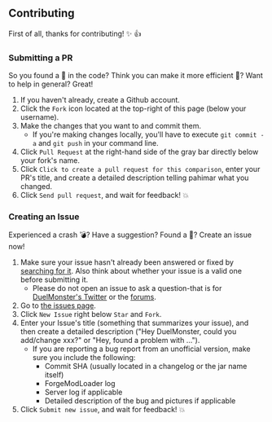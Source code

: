 ## Contributing
First of all, thanks for contributing! :sparkles: :+1:

### Submitting a PR
So you found a :bug: in the code?  Think you can make it more efficient :dash:?  Want to help in general?  Great!

1. If you haven't already, create a Github account.
2. Click the `Fork` icon located at the top-right of this page (below your username).
3. Make the changes that you want to and commit them.
	* If you're making changes locally, you'll have to execute `git commit -a` and `git push` in your command line.
4. Click `Pull Request` at the right-hand side of the gray bar directly below your fork's name.
5. Click `Click to create a pull request for this comparison`, enter your PR's title, and create a detailed description telling pahimar what you changed.
6. Click `Send pull request`, and wait for feedback! :boom:

### Creating an Issue
Experienced a crash :bomb:?  Have a suggestion?  Found a :bug:?  Create an issue now!

1. Make sure your issue hasn't already been answered or fixed by [searching for it](https://github.com/DuelMonster/SuperMiner/search?q=&type=Issues).  Also think about whether your issue is a valid one before submitting it.
	* Please do not open an issue to ask a question-that is for [DuelMonster's Twitter](https://twitter.com//) or the [forums](http://www.minecraftforum.net/forums/mapping-and-modding/minecraft-mods/2372329-superminer-making-mining-easier).
2. Go to [the issues page](https://github.com/DuelMonster/SuperMiner/issues).
3. Click `New Issue` right below `Star` and `Fork`.
4. Enter your Issue's title (something that summarizes your issue), and then create a detailed description ("Hey DuelMonster, could you add/change xxx?" or "Hey, found a problem with ...").
	* If you are reporting a bug report from an unofficial version, make sure you include the following:
		* Commit SHA (usually located in a changelog or the jar name itself)
		* ForgeModLoader log
		* Server log if applicable
		* Detailed description of the bug and pictures if applicable
5. Click `Submit new issue`, and wait for feedback! :boom:
